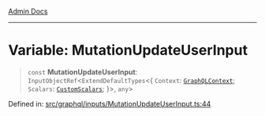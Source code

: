 [Admin Docs](/)

***

# Variable: MutationUpdateUserInput

> `const` **MutationUpdateUserInput**: `InputObjectRef`\<`ExtendDefaultTypes`\<\{ `Context`: [`GraphQLContext`](../../../context/type-aliases/GraphQLContext.md); `Scalars`: [`CustomScalars`](../../../scalars/type-aliases/CustomScalars.md); \}\>, `any`\>

Defined in: [src/graphql/inputs/MutationUpdateUserInput.ts:44](https://github.com/PurnenduMIshra129th/talawa-api/blob/dd95e2d2302936a5436289a9e626f7f4e2b14e02/src/graphql/inputs/MutationUpdateUserInput.ts#L44)
